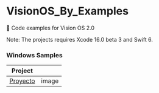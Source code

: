 # VisionOS_By_Examples

🥽 Code examples for Vision OS 2.0  

Note: The projects requires Xcode 16.0 beta 3 and Swift 6.  

### Windows Samples
  
|  Project            |               |
|    :----:           |    :----:     |
| [Proyecto]()       |  image  |
